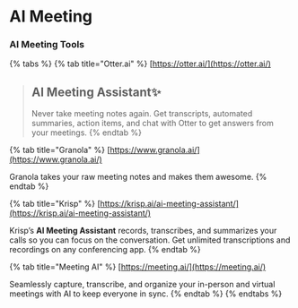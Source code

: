# AI Meeting

### AI Meeting Tools

{% tabs %}
{% tab title="Otter.ai" %}
[https://otter.ai/](https://otter.ai/)

> ## AI Meeting Assistant✨
>
> Never take meeting notes again. Get transcripts, automated summaries, action items, and chat with Otter to get answers from your meetings.
{% endtab %}

{% tab title="Granola" %}
[https://www.granola.ai/](https://www.granola.ai/)

Granola takes your raw meeting notes and makes them awesome.
{% endtab %}

{% tab title="Krisp" %}
[https://krisp.ai/ai-meeting-assistant/](https://krisp.ai/ai-meeting-assistant/)

Krisp’s **AI Meeting Assistant** records, transcribes, and summarizes your calls so you can focus on the conversation. Get unlimited transcriptions and recordings on any conferencing app.
{% endtab %}

{% tab title="Meeting AI" %}
[https://meeting.ai/](https://meeting.ai/)

Seamlessly capture, transcribe, and organize your in-person and virtual meetings with AI to keep everyone in sync.
{% endtab %}
{% endtabs %}

